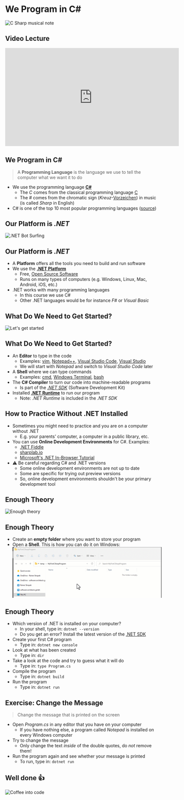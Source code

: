 # We Program in C#

![C Sharp musical note](https://upload.wikimedia.org/wikipedia/commons/thumb/0/02/Music_C_sharp.svg/480px-Music_C_sharp.svg.png)


## Video Lecture

<iframe width="560" height="315" src="https://www.youtube.com/embed/IFLC5hvy1ZE" title="YouTube video player" frameborder="0" allow="accelerometer; autoplay; clipboard-write; encrypted-media; gyroscope; picture-in-picture" allowfullscreen></iframe>


## We Program in C#

> A **Programming Language** is the language we use to tell the computer what we want it to do

* We <!-- .element: class="fragment" --> use the programming language **[C#](https://docs.microsoft.com/en-us/dotnet/csharp/tour-of-csharp/)**
  * The *C* comes from the classical programming language [C](https://en.wikipedia.org/wiki/C_(programming_language))
  * The *#* comes from the chromatic sign (*Kreuz*-[Vorzeichen](https://de.wikipedia.org/wiki/Vorzeichen_(Musik))) in music (is called *Sharp* in English)
* C# <!-- .element: class="fragment" --> is one of the top 10 most popular programming languages ([source](https://survey.stackoverflow.co/2022/#most-popular-technologies-language))


## Our Platform is *.NET*

![.NET Bot Surfing](https://hot33331.github.io/assets/img/dotnet-bot-surfing.png)


## Our Platform is *.NET*

* A <!-- .element: class="fragment" --> **Platform** offers all the tools you need to build and run software
* We <!-- .element: class="fragment" --> use the **[.NET Platform](https://dotnet.microsoft.com/en-us/)**
  * Free, [Open Source Software](https://en.wikipedia.org/wiki/Open-source_software)
  * Runs on many types of computers (e.g. Windows, Linux, Mac, Android, iOS, etc.)
* .NET <!-- .element: class="fragment" --> works with many programming languages
  * In this course we use C#
  * Other .NET languages would be for instance *F#* or *Visual Basic*


## What Do We Need to Get Started?

![Let's get started](https://c.tenor.com/r3XdvPsAV3kAAAAC/despicable-me-minions.gif)


## What Do We Need to Get Started?

* An <!-- .element: class="fragment" --> **Editor** to type in the code
  * Examples: [vim](https://www.vim.org/), [Notepad++](https://notepad-plus-plus.org/), [Visual Studio Code](https://code.visualstudio.com/), [Visual Studio](https://visualstudio.microsoft.com/)
  * We will start with *Notepad* and switch to *Visual Studio Code* later
* A <!-- .element: class="fragment" --> **Shell** where we can type commands
  * Examples: [cmd](https://en.wikipedia.org/wiki/Cmd.exe), [Windows Terminal](https://apps.microsoft.com/store/detail/windows-terminal/9N0DX20HK701), [bash](https://en.wikipedia.org/wiki/Bash_(Unix_shell))
* The <!-- .element: class="fragment" --> **C# Compiler** to turn our code into machine-readable programs
  * Is part of the [*.NET SDK*](https://dotnet.microsoft.com/en-us/download) (Software Development Kit)
* Installed <!-- .element: class="fragment" --> **[.NET Runtime](https://dotnet.microsoft.com/en-us/download)** to run our program
  * Note: *.NET Runtime* is included in the *.NET SDK*


## How to Practice Without .NET Installed

* Sometimes <!-- .element: class="fragment" --> you might need to practice and you are on a computer without .NET
  * E.g. your parents' computer, a computer in a public library, etc.
* You <!-- .element: class="fragment" --> can use **Online Development Environments** for C#. Examples:
  * <span translate="no">[.NET Fiddle](https://dotnetfiddle.net/)</span>
  * [sharplab.io](https://sharplab.io/)
  * [Microsoft's .NET In-Browser Tutorial](https://dotnet.microsoft.com/en-us/learn/dotnet/in-browser-tutorial/1)
* ⚠️ <!-- .element: class="fragment" --> Be careful regarding C# and .NET versions
  * Some online development environments are not up to date
  * Some are specific for trying out preview versions
  * So, online development environments shouldn't be your primary development tool


## Enough Theory

![Enough theory](https://i.giphy.com/13uaMxgBhGP9ba.gif)


## Enough Theory

* Create <!-- .element: class="fragment" --> an **empty folder** where you want to store your program
* Open <!-- .element: class="fragment" --> a **Shell**. This is how you can do it on Windows:
  ![Open a shell](images/StartShell.gif)


## Enough Theory

* Which <!-- .element: class="fragment" --> version of .NET is installed on your computer?
  * In your shell, type in: `dotnet --version`
  * Do you get an error? Install the latest version of the [.NET SDK](https://dotnet.microsoft.com/en-us/download)
* Create <!-- .element: class="fragment" --> your first C# program
  * Type in: `dotnet new console`
* Look <!-- .element: class="fragment" --> at what has been created
  * Type in: `dir`
* Take <!-- .element: class="fragment" --> a look at the code and try to guess what it will do
  * Type in: `type Program.cs`
* Compile <!-- .element: class="fragment" --> the program
  * Type in: `dotnet build`
* Run <!-- .element: class="fragment" --> the program
  * Type in: `dotnet run`


## Exercise: Change the Message

> Change the message that is printed on the screen

* Open *Program.cs* in any editor that you have on your computer
  * If you have nothing else, a program called *Notepad* is installed on every Windows computer
* Try to change the message
  * Only change the text *inside* of the double quotes, do *not* remove them!
* Run the program again and see whether your message is printed
  * To run, type in: `dotnet run`


## Well done 👍

![Coffee into code](https://media4.giphy.com/media/SXxI9NlwvYiY3bRsck/giphy.gif?cid=790b761173bba9e799b0d66a53e5d1740ff081d372bbfe3a&rid=giphy.gif&ct=g)

